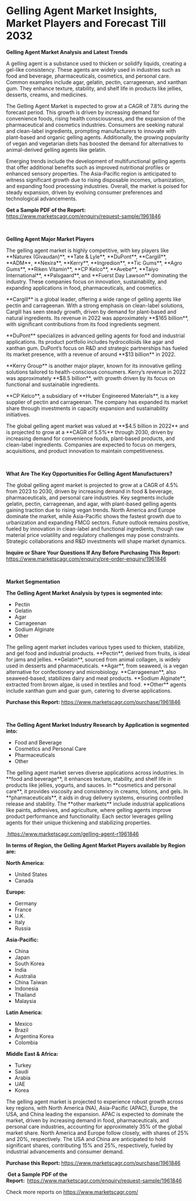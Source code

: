 <p><h1>Gelling Agent Market Insights, Market Players and Forecast Till 2032</h1></p><p><strong>Gelling Agent Market Analysis and Latest Trends</strong></p>
<p><p>A gelling agent is a substance used to thicken or solidify liquids, creating a gel-like consistency. These agents are widely used in industries such as food and beverage, pharmaceuticals, cosmetics, and personal care. Common examples include agar, gelatin, pectin, carrageenan, and xanthan gum. They enhance texture, stability, and shelf life in products like jellies, desserts, creams, and medicines.</p><p>The Gelling Agent Market is expected to grow at a CAGR of 7.8% during the forecast period. This growth is driven by increasing demand for convenience foods, rising health consciousness, and the expansion of the pharmaceutical and cosmetics industries. Consumers are seeking natural and clean-label ingredients, prompting manufacturers to innovate with plant-based and organic gelling agents. Additionally, the growing popularity of vegan and vegetarian diets has boosted the demand for alternatives to animal-derived gelling agents like gelatin.</p><p>Emerging trends include the development of multifunctional gelling agents that offer additional benefits such as improved nutritional profiles or enhanced sensory properties. The Asia-Pacific region is anticipated to witness significant growth due to rising disposable incomes, urbanization, and expanding food processing industries. Overall, the market is poised for steady expansion, driven by evolving consumer preferences and technological advancements.</p></p>
<p><strong>Get a Sample PDF of the Report:&nbsp;</strong> <a href="https://www.marketscagr.com/enquiry/request-sample/1961846?utm_campaign=2192&utm_medium=2&utm_source=Github&utm_content=ia&utm_term=30012025&utm_id=gelling-agent">https://www.marketscagr.com/enquiry/request-sample/1961846</a></p>
<p>&nbsp;</p>
<p><strong>Gelling Agent Major Market Players</strong></p>
<p><p>The gelling agent market is highly competitive, with key players like **Naturex (Givaudan)**, **Tate & Lyle**, **DuPont**, **Cargill**, **ADM**, **Nexira**, **Kerry**, **Ingredion**, **Tic Gums**, **Agro Gums**, **Riken Vitamin**, **CP Kelco**, **Avebe**, **Taiyo International**, **Palsgaard**, and **Fuerst Day Lawson** dominating the industry. These companies focus on innovation, sustainability, and expanding applications in food, pharmaceuticals, and cosmetics.</p><p>**Cargill** is a global leader, offering a wide range of gelling agents like pectin and carrageenan. With a strong emphasis on clean-label solutions, Cargill has seen steady growth, driven by demand for plant-based and natural ingredients. Its revenue in 2022 was approximately **$165 billion**, with significant contributions from its food ingredients segment.</p><p>**DuPont** specializes in advanced gelling agents for food and industrial applications. Its product portfolio includes hydrocolloids like agar and xanthan gum. DuPont’s focus on R&D and strategic partnerships has fueled its market presence, with a revenue of around **$13 billion** in 2022.</p><p>**Kerry Group** is another major player, known for its innovative gelling solutions tailored to health-conscious consumers. Kerry’s revenue in 2022 was approximately **$8.5 billion**, with growth driven by its focus on functional and sustainable ingredients.</p><p>**CP Kelco**, a subsidiary of **Huber Engineered Materials**, is a key supplier of pectin and carrageenan. The company has expanded its market share through investments in capacity expansion and sustainability initiatives.</p><p>The global gelling agent market was valued at **$4.5 billion in 2022** and is projected to grow at a **CAGR of 5.5%** through 2030, driven by increasing demand for convenience foods, plant-based products, and clean-label ingredients. Companies are expected to focus on mergers, acquisitions, and product innovation to maintain competitiveness.</p></p>
<p>&nbsp;</p>
<p><strong>What Are The Key Opportunities For Gelling Agent Manufacturers?</strong></p>
<p><p>The global gelling agent market is projected to grow at a CAGR of 4.5% from 2023 to 2030, driven by increasing demand in food & beverage, pharmaceuticals, and personal care industries. Key segments include gelatin, pectin, carrageenan, and agar, with plant-based gelling agents gaining traction due to rising vegan trends. North America and Europe dominate the market, while Asia-Pacific shows the fastest growth due to urbanization and expanding FMCG sectors. Future outlook remains positive, fueled by innovation in clean-label and functional ingredients, though raw material price volatility and regulatory challenges may pose constraints. Strategic collaborations and R&D investments will shape market dynamics.</p></p>
<p><strong>Inquire or Share Your Questions If Any Before Purchasing This Report:</strong> <a href="https://www.marketscagr.com/enquiry/pre-order-enquiry/1961846?utm_campaign=2192&utm_medium=2&utm_source=Github&utm_content=ia&utm_term=30012025&utm_id=gelling-agent">https://www.marketscagr.com/enquiry/pre-order-enquiry/1961846</a></p>
<p>&nbsp;</p>
<p><strong>Market Segmentation</strong></p>
<p><strong>The Gelling Agent Market Analysis by types is segmented into:</strong></p>
<p><ul><li>Pectin</li><li>Gelatin</li><li>Agar</li><li>Carrageenan</li><li>Sodium Alginate</li><li>Other</li></ul></p>
<p><p>The gelling agent market includes various types used to thicken, stabilize, and gel food and industrial products. **Pectin**, derived from fruits, is ideal for jams and jellies. **Gelatin**, sourced from animal collagen, is widely used in desserts and pharmaceuticals. **Agar**, from seaweed, is a vegan alternative for confectionery and microbiology. **Carrageenan**, also seaweed-based, stabilizes dairy and meat products. **Sodium Alginate**, extracted from brown algae, is used in textiles and food. **Other** agents include xanthan gum and guar gum, catering to diverse applications.</p></p>
<p><strong>Purchase this Report:&nbsp;</strong><a href="https://www.marketscagr.com/purchase/1961846?utm_campaign=2192&utm_medium=2&utm_source=Github&utm_content=ia&utm_term=30012025&utm_id=gelling-agent">https://www.marketscagr.com/purchase/1961846</a></p>
<p>&nbsp;</p>
<p><strong>The Gelling Agent Market Industry Research by Application is segmented into:</strong></p>
<p><ul><li>Food and Beverage</li><li>Cosmetics and Personal Care</li><li>Pharmaceuticals</li><li>Other</li></ul></p>
<p><p>The gelling agent market serves diverse applications across industries. In **food and beverage**, it enhances texture, stability, and shelf life in products like jellies, yogurts, and sauces. In **cosmetics and personal care**, it provides viscosity and consistency in creams, lotions, and gels. In **pharmaceuticals**, it aids in drug delivery systems, ensuring controlled release and stability. The **other markets** include industrial applications like paints, adhesives, and agriculture, where gelling agents improve product performance and functionality. Each sector leverages gelling agents for their unique thickening and stabilizing properties.</p></p>
<p><a href="https://www.marketscagr.com/gelling-agent-r1961846?utm_campaign=2192&utm_medium=2&utm_source=Github&utm_content=ia&utm_term=30012025&utm_id=gelling-agent">&nbsp;https://www.marketscagr.com/gelling-agent-r1961846</a></p>
<p><strong>In terms of Region, the Gelling Agent Market Players available by Region are:</strong></p>
<p>
    <p> <strong> North America: </strong>
        <ul>
            <li>United States</li>
            <li>Canada</li>
        </ul>
        </p> 
    <p> <strong> Europe: </strong>
        <ul>
            <li>Germany</li>
            <li>France</li>
            <li>U.K.</li>
            <li>Italy</li>
            <li>Russia</li>
        </ul>
        </p> 
    <p> <strong> Asia-Pacific: </strong>
        <ul>
            <li>China</li>
            <li>Japan</li>
            <li>South Korea</li>
            <li>India</li>
            <li>Australia</li>
            <li>China Taiwan</li>
            <li>Indonesia</li>
            <li>Thailand</li>
            <li>Malaysia</li>
        </ul>
        </p> 
    <p> <strong> Latin America: </strong>
        <ul>
            <li>Mexico</li>
            <li>Brazil</li>
            <li>Argentina Korea</li>
            <li>Colombia</li>
        </ul>
        </p> 
    <p> <strong> Middle East & Africa: </strong>
        <ul>
            <li>Turkey</li>
            <li>Saudi</li>
            <li>Arabia</li>
            <li>UAE</li>
            <li>Korea</li>
        </ul>
    </p>
    </p>
<p><p>The gelling agent market is projected to experience robust growth across key regions, with North America (NA), Asia-Pacific (APAC), Europe, the USA, and China leading the expansion. APAC is expected to dominate the market, driven by increasing demand in food, pharmaceuticals, and personal care industries, accounting for approximately 35% of the global market share. North America and Europe follow closely, with shares of 25% and 20%, respectively. The USA and China are anticipated to hold significant shares, contributing 15% and 25%, respectively, fueled by industrial advancements and consumer demand.</p></p>
<p><strong>Purchase this Report: </strong><a href="https://www.marketscagr.com/purchase/1961846?utm_campaign=2192&utm_medium=2&utm_source=Github&utm_content=ia&utm_term=30012025&utm_id=gelling-agent">https://www.marketscagr.com/purchase/1961846</a></p>
<p>&nbsp;<strong>Get a Sample PDF of the Report:&nbsp;&nbsp;</strong><a href="https://www.marketscagr.com/enquiry/request-sample/1961846?utm_campaign=2192&utm_medium=2&utm_source=Github&utm_content=ia&utm_term=30012025&utm_id=gelling-agent">https://www.marketscagr.com/enquiry/request-sample/1961846</a></p>
<p><strong></strong></p>
<p>Check more reports on <a href="https://www.marketscagr.com/?utm_campaign=2192&utm_medium=2&utm_source=Github&utm_content=ia&utm_term=30012025&utm_id=gelling-agent">https://www.marketscagr.com/</a></p>